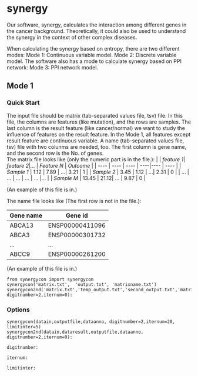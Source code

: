 # synergy
Our software, synergy, calculates the interaction among different genes in the cancer background. Theoretically, it could also be used to understand the synergy in the context of other complex diseases.

When calculating the synergy based on entropy, there are two different modes:
Mode 1: Continuous variable model. 
Mode 2: Discrete variable model.
The software also has a mode to calculate synergy based on PPI network:
Mode 3: PPI network model.

## Mode 1
### Quick Start
The input file should be matrix (tab-separated values file, tsv) file. In this file, the columns are features (like mutation), and the rows are samples. 
The last column is the result feature (like cancer/normal) we want to study the influence of features on the result feature. In the Mode 1, all features except result feature 
are continuous variable. A name (tab-separated values file, tsv) file with two colunms are needed, too. The first column is gene name, and the second row is the No. of genes.  
The matrix file looks like (only the numeric part is in the file.): 
|          | *feature 1*|  *feature 2*|*...* | *Feature N* | *Outcome* |
|  ----    |    ----  | ---- | ----|----  | ---- |
| *Sample 1* | 1.12     | 7.89 |  ...| 3.21 | 1    |
| *Sample 2* | 3.45     | 1.12 |  ...| 2.31 | 0    |
| ...      | ...      | ...  | ... | ...  |...   |
| *Sample M* | 13.45    | 21.12| ... | 9.87 | 0    |

(An example of this file is in.)

The name file looks like (The first row is not in the file.): 

|  Gene name   | Gene id  |
| ----  | ---- |
|ABCA13 |	ENSP00000411096 |
|ABCA3	| ENSP00000301732 |
| ...   | ...             |
|ABCC9  |	ENSP00000261200 |

(An example of this file is in.)

```
from synergycon import synergycon
synergycon('matrix.txt',  'output.txt', 'matrixname.txt')
synergycon2nd('matrix.txt','temp_output.txt','second_output.txt','matrixname.txt', digitnumber=2,iternum=0):

```
### Options
```
synergycon(datain,outputfile,dataanno, digitnumber=2,iternum=20, limitinter=5)
synergycon2nd(datain,dataresult,outputfile,dataanno, digitnumber=2,iternum=0):

digitnumber:

iternum:

limitinter:

```
